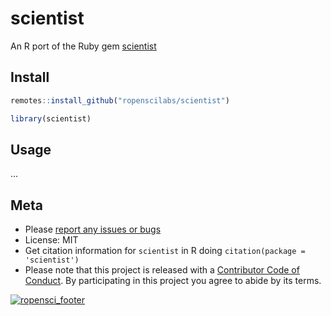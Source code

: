 scientist
=========



An R port of the Ruby gem [scientist](https://github.com/github/scientist)

## Install


```r
remotes::install_github("ropenscilabs/scientist")
```


```r
library(scientist)
```

## Usage

...


## Meta

* Please [report any issues or bugs](https://github.com/ropensci/scientist/issues)
* License: MIT
* Get citation information for `scientist` in R doing `citation(package = 'scientist')`
* Please note that this project is released with a [Contributor Code of Conduct](CODE_OF_CONDUCT.md). By participating in this project you agree to abide by its terms.

[![ropensci_footer](https://ropensci.org/public_images/github_footer.png)](https://ropensci.org)
